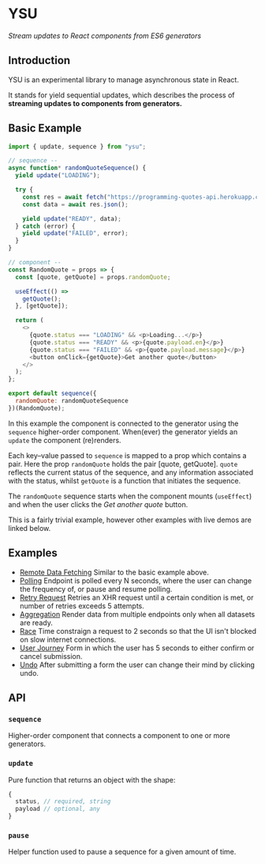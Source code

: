 # YSU
*Stream updates to React components from ES6 generators*

## Introduction

YSU is an experimental library to manage asynchronous state in React.

It stands for yield sequential updates, which describes the process of **streaming updates to components from generators.**

## Basic Example

```js
import { update, sequence } from "ysu";

// sequence --
async function* randomQuoteSequence() {
  yield update("LOADING");

  try {
    const res = await fetch("https://programming-quotes-api.herokuapp.com/quotes/random");
    const data = await res.json();

    yield update("READY", data);
  } catch (error) {
    yield update("FAILED", error);
  }
}

// component --
const RandomQuote = props => {
  const [quote, getQuote] = props.randomQuote;

  useEffect(() =>
    getQuote();
  }, [getQuote]);

  return (
    <>
      {quote.status === "LOADING" && <p>Loading...</p>}
      {quote.status === "READY" && <p>{quote.payload.en}</p>}
      {quote.status === "FAILED" && <p>{quote.payload.message}</p>}
      <button onClick={getQuote}>Get another quote</button>
    </>
  );
};

export default sequence({
  randomQuote: randomQuoteSequence
})(RandomQuote);
```

In this example the component is connected to the generator using the `sequence` higher-order component. When(ever) the generator yields an `update` the component (re)renders.

Each key–value passed to `sequence` is mapped to a prop which contains a pair. Here the prop `randomQuote` holds the pair [quote, getQuote]. `quote` reflects the current status of the sequence, and any information associated with the status, whilst `getQuote` is a function that initiates the sequence.

The `randomQuote` sequence starts when the component mounts (`useEffect`) and when the user clicks the *Get another quote* button.

This is a fairly trivial example, however other examples with live demos are linked below.

## Examples

- [Remote Data Fetching]() Similar to the basic example above.
- [Polling]() Endpoint is polled every N seconds, where the user can change the frequency of, or pause and resume polling.
- [Retry Request]() Retries an XHR request until a certain condition is met, or number of retries exceeds 5 attempts.
- [Aggregation]() Render data from multiple endpoints only when all datasets are ready.
- [Race]() Time constraign a request to 2 seconds so that the UI isn't blocked on slow internet connections.
- [User Journey]() Form in which the user has 5 seconds to either confirm or cancel submission.
- [Undo]() After submitting a form the user can change their mind by clicking undo.

## API

### `sequence`

Higher-order component that connects a component to one or more generators.

### `update`

Pure function that returns an object with the shape:

```js
{
  status, // required, string
  payload // optional, any
}
```

### `pause`

Helper function used to pause a sequence for a given amount of time.
